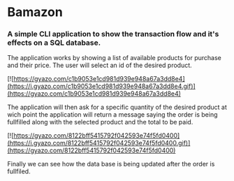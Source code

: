 # Bamazon

### A simple CLI application to show the transaction flow and it's effects on a SQL database.

The application works by showing a list of available products for purchase and their price.  The user will select an id of the desired product.

[![https://gyazo.com/c1b9053e1cd981d939e948a67a3dd8e4](https://i.gyazo.com/c1b9053e1cd981d939e948a67a3dd8e4.gif)](https://gyazo.com/c1b9053e1cd981d939e948a67a3dd8e4)

The application will then ask for a specific quantity of the desired product at wich point the application will return a message saying the order is being fullfilled along with the selected product and the total to be paid. 

[![https://gyazo.com/8122bff5415792f042593e74f5fd0400](https://i.gyazo.com/8122bff5415792f042593e74f5fd0400.gif)](https://gyazo.com/8122bff5415792f042593e74f5fd0400)

Finally we can see how the data base is being updated after the order is fullfiled.  

